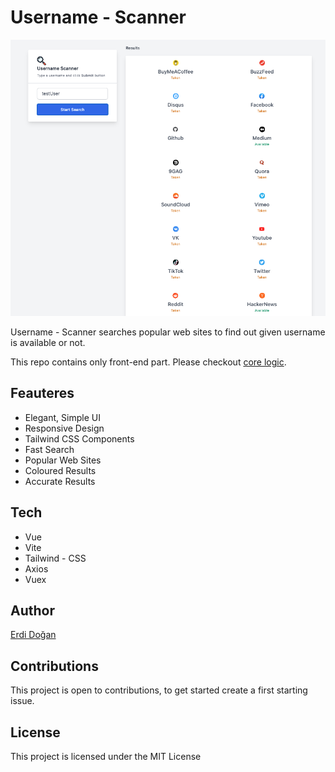 # Username - Scanner
![Image](./src/assets/img.png "App")

Username - Scanner searches popular web sites to find out given username is available or not. 

This repo contains only front-end part. Please checkout [core logic](https://github.com/erdidogan/username-scanner-core).

## Feauteres

* Elegant, Simple UI
* Responsive Design
* Tailwind CSS Components
* Fast Search
* Popular Web Sites
* Coloured Results
* Accurate Results

## Tech
* Vue
* Vite
* Tailwind - CSS
* Axios
* Vuex

## Author

[Erdi Doğan](https://www.linkedin.com/in/doganerdi)


## Contributions
This project is open to contributions, to get started create a first starting issue. 


## License

This project is licensed under the MIT License 


